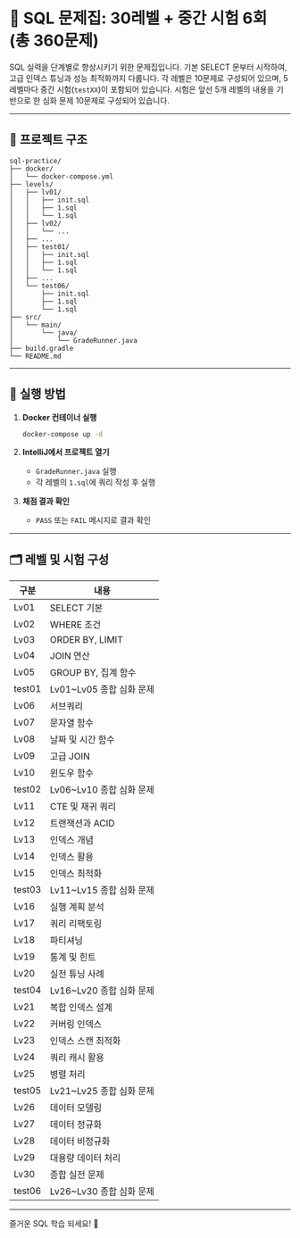 # 🧠 SQL 문제집: 30레벨 + 중간 시험 6회 (총 360문제)

SQL 실력을 단계별로 향상시키기 위한 문제집입니다. 기본 SELECT 문부터 시작하여, 고급 인덱스 튜닝과 성능 최적화까지 다룹니다. 각 레벨은 10문제로 구성되어 있으며, 5레벨마다 중간 시험(`testXX`)이 포함되어 있습니다. 시험은 앞선 5개 레벨의 내용을 기반으로 한 심화 문제 10문제로 구성되어 있습니다.

---

## 📁 프로젝트 구조

```plaintext
sql-practice/
├── docker/
│   └── docker-compose.yml
├── levels/
│   ├── lv01/
│   │   ├── init.sql
│   │   ├── 1.sql
│   │   └── 1.sql
│   ├── lv02/
│   │   └── ...
│   ├── ...
│   ├── test01/
│   │   ├── init.sql
│   │   ├── 1.sql
│   │   └── 1.sql
│   ├── ...
│   └── test06/
│       ├── init.sql
│       ├── 1.sql
│       └── 1.sql
├── src/
│   └── main/
│       └── java/
│           └── GradeRunner.java
├── build.gradle
└── README.md
```

---

## 🧪 실행 방법

1. **Docker 컨테이너 실행**

   ```bash
   docker-compose up -d
   ```

2. **IntelliJ에서 프로젝트 열기**

   - `GradeRunner.java` 실행
   - 각 레벨의 `1.sql`에 쿼리 작성 후 실행

3. **채점 결과 확인**

   - `PASS` 또는 `FAIL` 메시지로 결과 확인

---

## 🗂️ 레벨 및 시험 구성

| 구분     | 내용                                    |
|----------|-----------------------------------------|
| Lv01     | SELECT 기본                             |
| Lv02     | WHERE 조건                              |
| Lv03     | ORDER BY, LIMIT                         |
| Lv04     | JOIN 연산                               |
| Lv05     | GROUP BY, 집계 함수                     |
| test01   | Lv01~Lv05 종합 심화 문제                |
| Lv06     | 서브쿼리                                |
| Lv07     | 문자열 함수                             |
| Lv08     | 날짜 및 시간 함수                       |
| Lv09     | 고급 JOIN                               |
| Lv10     | 윈도우 함수                             |
| test02   | Lv06~Lv10 종합 심화 문제                |
| Lv11     | CTE 및 재귀 쿼리                        |
| Lv12     | 트랜잭션과 ACID                         |
| Lv13     | 인덱스 개념                             |
| Lv14     | 인덱스 활용                             |
| Lv15     | 인덱스 최적화                           |
| test03   | Lv11~Lv15 종합 심화 문제                |
| Lv16     | 실행 계획 분석                          |
| Lv17     | 쿼리 리팩토링                           |
| Lv18     | 파티셔닝                                |
| Lv19     | 통계 및 힌트                            |
| Lv20     | 실전 튜닝 사례                          |
| test04   | Lv16~Lv20 종합 심화 문제                |
| Lv21     | 복합 인덱스 설계                        |
| Lv22     | 커버링 인덱스                           |
| Lv23     | 인덱스 스캔 최적화                      |
| Lv24     | 쿼리 캐시 활용                          |
| Lv25     | 병렬 처리                               |
| test05   | Lv21~Lv25 종합 심화 문제                |
| Lv26     | 데이터 모델링                           |
| Lv27     | 데이터 정규화                           |
| Lv28     | 데이터 비정규화                         |
| Lv29     | 대용량 데이터 처리                      |
| Lv30     | 종합 실전 문제                          |
| test06   | Lv26~Lv30 종합 심화 문제                |

---

즐거운 SQL 학습 되세요! 🚀
